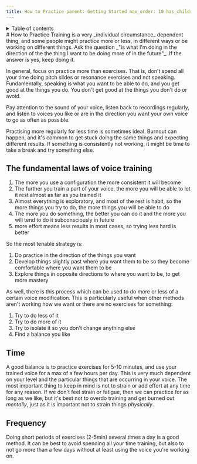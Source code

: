 ```yaml
---
title: How to Practice parent: Getting Started nav_order: 10 has_children: false
---
```

<details closed markdown="block">
  <summary>
    Table of contents
  </summary>
{: .text-delta }
1. TOC
{:toc}
</details>
# How to Practice
Training is a very _individual circumstance_ dependent thing, and some people might practice more or less, in different ways or be working on different things. Ask the question _"is what I'm doing in the direction of the the thing I want to be doing more of in the future"_. If the answer is yes, keep doing it.

In general, focus on practice more than exercises. That is, don't spend all your
time doing pitch slides or resonance exercises and not speaking. Fundamentally,
speaking is what you want to be able to do, and you get good at the things you
do. You don't get good at the things you don't do or avoid.

Pay attention to the sound of your voice, listen back to recordings regularly,
and listen to voices you like or are in the direction you want your own voice to
go as often as possible.

Practising more regularly for less time is sometimes ideal. Burnout can happen,
and it's common to get stuck doing the same things and expecting different
results. If something is consistently not working, it might be time to take a
break and try something else.

## The fundamental laws of voice training
1. The more you use a configuration the more consistent it will become
2. The further you train a part of your voice, the more you will be able to let
   it rest almost as far as you trained it
3. Almost everything is exploratory, and most of the rest is habit, so the more
   things you try to do, the more things you will be able to do
4. The more you do something, the better you can do it and the more you will
   tend to do it subconsciously in future
5. more effort means less results in most cases, so trying less hard is better

So the most tenable strategy is:

1. Do practice in the direction of the things you want
2. Develop things slightly past where you want them to be so they become
   comfortable where you want them to be
3. Explore things in opposite directions to where you want to be, to get more
   mastery

As well, there is this process which can be used to do more or less of a certain
voice modification. This is particularly useful when other methods aren't
working how we want or there are no exercises for something:

1. Try to do less of it
2. Try to do more of it
3. Try to isolate it so you don't change anything else
4. Find a balance you like

## Time
A good balance is to practice exercises for 5-10 minutes, and use your trained
voice for a max of a few hours per day. This is very much dependent on your
level and the particular things that are occurring in your voice. The most
important thing to keep in mind is not to strain or add effort at any time for
any reason. If we don't feel strain or fatigue, then we can practice for as long
as we like, but it's best not to overdo training and get burned out *mentally*,
just as it is important not to strain things *physically*.

## Frequency
Doing short periods of exercises (2-5min) several times a day is a good method.
It can be best to avoid spending all your time training, but also to not go more
than a few days without at least using the voice you're working on.
